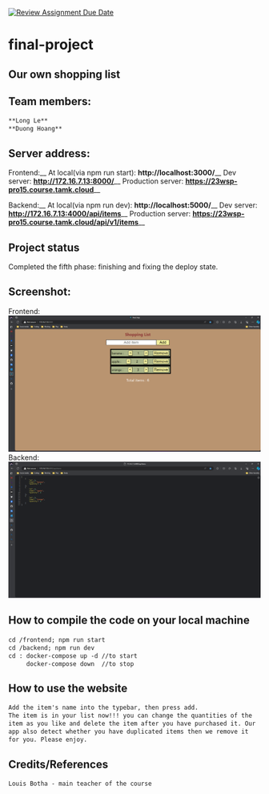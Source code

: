 [![Review Assignment Due Date](https://classroom.github.com/assets/deadline-readme-button-24ddc0f5d75046c5622901739e7c5dd533143b0c8e959d652212380cedb1ea36.svg)](https://classroom.github.com/a/iuze45af)
# final-project
## Our own shopping list

## Team members:
    **Long Le**
    **Duong Hoang**

## Server address:
Frontend:__
    At local(via npm run start): **http://localhost:3000/**__
    Dev server: **http://172.16.7.13:8000/**__
    Production server: **https://23wsp-pro15.course.tamk.cloud**__

Backend:__
    At local(via npm run dev): **http://localhost:5000/**__
    Dev server: **http://172.16.7.13:4000/api/items**__
    Production server: **https://23wsp-pro15.course.tamk.cloud/api/v1/items**__

## Project status
Completed the fifth phase: finishing and fixing the deploy state.
## Screenshot:
Frontend:
![Frontend](screenshots/Frontend%20Screenshot.png)
Backend:
![Backend](screenshots/Backend%20Screenshot.png)

## How to compile the code on your local machine
```
cd /frontend; npm run start
cd /backend; npm run dev
cd : docker-compose up -d //to start 
     docker-compose down  //to stop
```
## How to use the website
    Add the item's name into the typebar, then press add.
    The item is in your list now!!! you can change the quantities of the item as you like and delete the item after you have purchased it. Our app also detect whether you have duplicated items then we remove it for you. Please enjoy. 
## Credits/References
    Louis Botha - main teacher of the course


